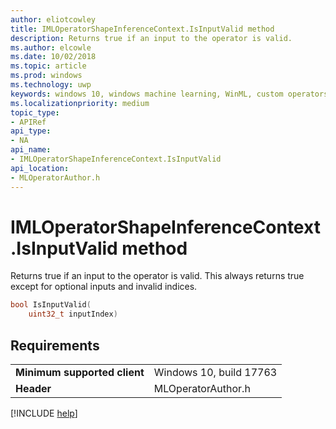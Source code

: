 ```yaml
---
author: eliotcowley
title: IMLOperatorShapeInferenceContext.IsInputValid method
description: Returns true if an input to the operator is valid.
ms.author: elcowle
ms.date: 10/02/2018
ms.topic: article
ms.prod: windows
ms.technology: uwp
keywords: windows 10, windows machine learning, WinML, custom operators, IsInputValid
ms.localizationpriority: medium
topic_type:
- APIRef
api_type:
- NA
api_name:
- IMLOperatorShapeInferenceContext.IsInputValid
api_location:
- MLOperatorAuthor.h
---
```


# IMLOperatorShapeInferenceContext.IsInputValid method

Returns true if an input to the operator is valid. This always returns true except for optional inputs and invalid indices.

```cpp
bool IsInputValid(
    uint32_t inputIndex)
```

## Requirements

| | |
|-|-|
| **Minimum supported client** | Windows 10, build 17763 |
| **Header** | MLOperatorAuthor.h |

[!INCLUDE [help](../includes/get-help.md)]
